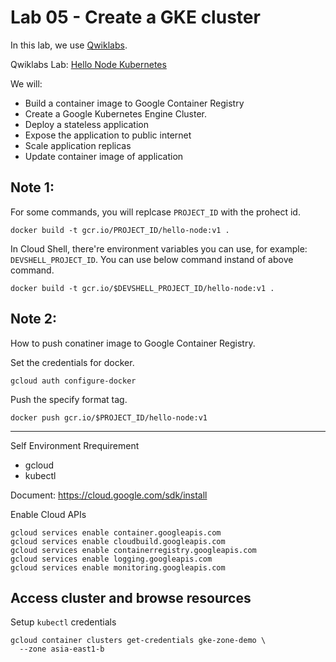 # Lab 05 - Create a GKE cluster

In this lab, we use [Qwiklabs](https://www.qwiklabs.com/).

Qwiklabs Lab: [Hello Node Kubernetes](https://www.qwiklabs.com/focuses/564?parent=catalog)

We will:
- Build a container image to Google Container Registry
- Create a Google Kubernetes Engine Cluster.
- Deploy a stateless application
- Expose the application to public internet
- Scale application replicas
- Update container image of application

## Note 1:

For some commands, you will replcase `PROJECT_ID` with the prohect id.

```
docker build -t gcr.io/PROJECT_ID/hello-node:v1 .
```

In Cloud Shell, there're environment variables you can use, for example: `DEVSHELL_PROJECT_ID`.
You can use below command instand of above command.

```
docker build -t gcr.io/$DEVSHELL_PROJECT_ID/hello-node:v1 .
```

## Note 2:

How to push conatiner image to Google Container Registry.

Set the credentials for docker.

```
gcloud auth configure-docker
```

Push the specify format tag.

```
docker push gcr.io/$PROJECT_ID/hello-node:v1
```

----

Self Environment Rrequirement

* gcloud
* kubectl

Document: https://cloud.google.com/sdk/install

Enable Cloud APIs

```
gcloud services enable container.googleapis.com
gcloud services enable cloudbuild.googleapis.com
gcloud services enable containerregistry.googleapis.com
gcloud services enable logging.googleapis.com
gcloud services enable monitoring.googleapis.com
```

## Access cluster and browse resources

Setup `kubectl` credentials

```
gcloud container clusters get-credentials gke-zone-demo \
  --zone asia-east1-b
```
